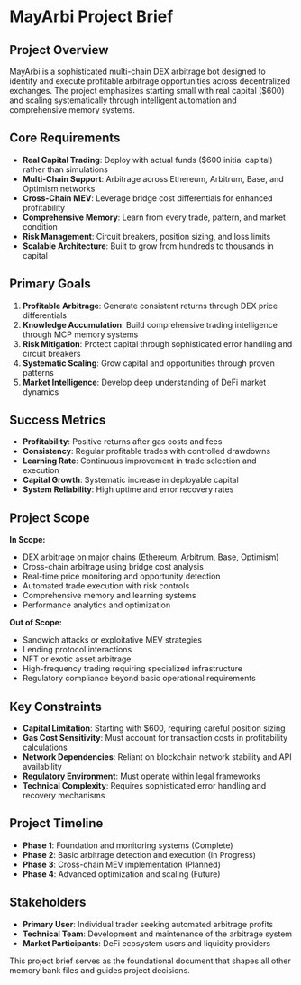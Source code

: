 # MayArbi Project Brief

## Project Overview
MayArbi is a sophisticated multi-chain DEX arbitrage bot designed to identify and execute profitable arbitrage opportunities across decentralized exchanges. The project emphasizes starting small with real capital ($600) and scaling systematically through intelligent automation and comprehensive memory systems.

## Core Requirements
- **Real Capital Trading**: Deploy with actual funds ($600 initial capital) rather than simulations
- **Multi-Chain Support**: Arbitrage across Ethereum, Arbitrum, Base, and Optimism networks
- **Cross-Chain MEV**: Leverage bridge cost differentials for enhanced profitability
- **Comprehensive Memory**: Learn from every trade, pattern, and market condition
- **Risk Management**: Circuit breakers, position sizing, and loss limits
- **Scalable Architecture**: Built to grow from hundreds to thousands in capital

## Primary Goals
1. **Profitable Arbitrage**: Generate consistent returns through DEX price differentials
2. **Knowledge Accumulation**: Build comprehensive trading intelligence through MCP memory systems
3. **Risk Mitigation**: Protect capital through sophisticated error handling and circuit breakers
4. **Systematic Scaling**: Grow capital and opportunities through proven patterns
5. **Market Intelligence**: Develop deep understanding of DeFi market dynamics

## Success Metrics
- **Profitability**: Positive returns after gas costs and fees
- **Consistency**: Regular profitable trades with controlled drawdowns
- **Learning Rate**: Continuous improvement in trade selection and execution
- **Capital Growth**: Systematic increase in deployable capital
- **System Reliability**: High uptime and error recovery rates

## Project Scope
**In Scope:**
- DEX arbitrage on major chains (Ethereum, Arbitrum, Base, Optimism)
- Cross-chain arbitrage using bridge cost analysis
- Real-time price monitoring and opportunity detection
- Automated trade execution with risk controls
- Comprehensive memory and learning systems
- Performance analytics and optimization

**Out of Scope:**
- Sandwich attacks or exploitative MEV strategies
- Lending protocol interactions
- NFT or exotic asset arbitrage
- High-frequency trading requiring specialized infrastructure
- Regulatory compliance beyond basic operational requirements

## Key Constraints
- **Capital Limitation**: Starting with $600, requiring careful position sizing
- **Gas Cost Sensitivity**: Must account for transaction costs in profitability calculations
- **Network Dependencies**: Reliant on blockchain network stability and API availability
- **Regulatory Environment**: Must operate within legal frameworks
- **Technical Complexity**: Requires sophisticated error handling and recovery mechanisms

## Project Timeline
- **Phase 1**: Foundation and monitoring systems (Complete)
- **Phase 2**: Basic arbitrage detection and execution (In Progress)
- **Phase 3**: Cross-chain MEV implementation (Planned)
- **Phase 4**: Advanced optimization and scaling (Future)

## Stakeholders
- **Primary User**: Individual trader seeking automated arbitrage profits
- **Technical Team**: Development and maintenance of the arbitrage system
- **Market Participants**: DeFi ecosystem users and liquidity providers

This project brief serves as the foundational document that shapes all other memory bank files and guides project decisions.